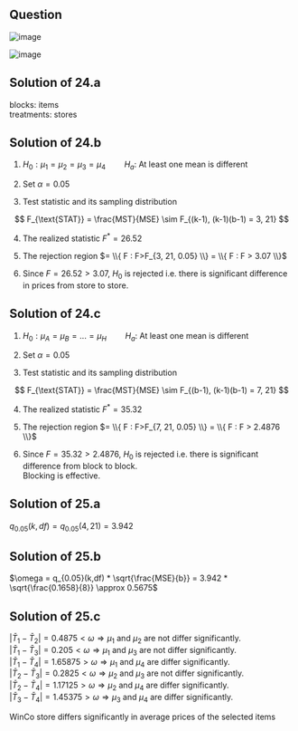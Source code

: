 ## Question

![image](https://github.com/user-attachments/assets/f7d04aa7-228d-4f63-88e1-610316fd3536)

![image](https://github.com/user-attachments/assets/56f360cc-e557-4d2b-ace2-f40d253ede26)

## Solution of 24.a

blocks: items  
treatments: stores  

## Solution of 24.b

1. $H_0: \mu_1 = \mu_2 = \mu_3 = \mu_4 \quad \quad H_a:$ At least one mean is different   
  
2. Set $\alpha = 0.05$  
  
3. Test statistic and its sampling distribution

$$
F_{\text{STAT}} = \frac{MST}{MSE} \sim F_{(k-1), (k-1)(b-1) = 3, 21}
$$

4. The realized statistic $F^* = 26.52$

5. The rejection region $= \\{ F : F>F_{3, 21, 0.05} \\} = \\{ F : F > 3.07 \\}$  
  
6. Since $F = 26.52 > 3.07$, $H_0$ is rejected i.e. there is significant difference in prices from store to store.

## Solution of 24.c

1. $H_0: \mu_A = \mu_B = ... = \mu_H \quad \quad H_a:$ At least one mean is different   
  
2. Set $\alpha = 0.05$  
  
3. Test statistic and its sampling distribution

$$
F_{\text{STAT}} = \frac{MST}{MSE} \sim F_{(b-1), (k-1)(b-1) = 7, 21}
$$

4. The realized statistic $F^* = 35.32$

5. The rejection region $= \\{ F : F>F_{7, 21, 0.05} \\} = \\{ F : F > 2.4876 \\}$  
  
6. Since $F = 35.32 > 2.4876$, $H_0$ is rejected i.e. there is significant difference from block to block.  
Blocking is effective.
   
## Solution of 25.a

$q_{0.05}(k,df) = q_{0.05}(4,21) = 3.942$

## Solution of 25.b

$\omega = q_{0.05}(k,df) * \sqrt{\frac{MSE}{b}} = 3.942 * \sqrt{\frac{0.1658}{8}} \approx 0.5675$

## Solution of 25.c

$|\bar{T}_1 - \bar{T}_2| = 0.4875 < \omega \Rightarrow \mu_1$ and $\mu_2$ are not differ significantly.  
$|\bar{T}_1 - \bar{T}_3| = 0.205 < \omega \Rightarrow \mu_1$ and $\mu_3$ are not differ significantly.  
$|\bar{T}_1 - \bar{T}_4| = 1.65875 > \omega \Rightarrow \mu_1$ and $\mu_4$ are differ significantly.  
$|\bar{T}_2 - \bar{T}_3| = 0.2825 < \omega \Rightarrow \mu_2$ and $\mu_3$ are not differ significantly.  
$|\bar{T}_2 - \bar{T}_4| = 1.17125 > \omega \Rightarrow \mu_2$ and $\mu_4$ are differ significantly.  
$|\bar{T}_3 - \bar{T}_4| = 1.45375 > \omega \Rightarrow \mu_3$ and $\mu_4$ are differ significantly.  

WinCo store differs significantly in average prices of the selected items
